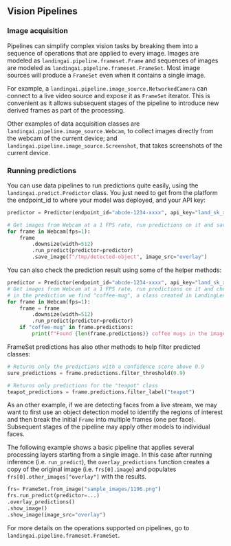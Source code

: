 ## Vision Pipelines

### Image acquisition
Pipelines can simplify complex vision tasks by breaking them into a sequence of operations that are applied to every image. Images are modeled as `landingai.pipeline.frameset.Frame` and sequences of images are modeled as `landingai.pipeline.frameset.FrameSet`. Most image sources will produce a `FrameSet` even when it contains a single image.

For example, a `landingai.pipeline.image_source.NetworkedCamera` can connect to a live video source and expose it as `FrameSet` iterator. This is convenient as it allows subsequent stages of the pipeline to introduce new derived frames as part of the processing.

Other examples of data acquisition classes are `landingai.pipeline.image_source.Webcam`, to collect images directly from the webcam of the current device; and `landingai.pipeline.image_source.Screenshot`, that takes screenshots of the current device.

### Running predictions

You can use data pipelines to run predictions quite easily, using the `landingai.predict.Predictor` class. You just need to get from the platform the endpoint_id to where your model was deployed, and your API key:

```python
predictor = Predictor(endpoint_id="abcde-1234-xxxx", api_key="land_sk_xxxx")

# Get images from Webcam at a 1 FPS rate, run predictions on it and save results.
for frame in Webcam(fps=1):
    frame
        .downsize(width=512)
        .run_predict(predictor=predictor)
        .save_image(f"/tmp/detected-object", image_src="overlay")
```

You can also check the prediction result using some of the helper methods:

```python
predictor = Predictor(endpoint_id="abcde-1234-xxxx", api_key="land_sk_xxxx")
# Get images from Webcam at a 1 FPS rate, run predictions on it and check if
# in the prediction we find "coffee-mug", a class created in LandingLens platform:
for frame in Webcam(fps=1):
    frame = frame
        .downsize(width=512)
        .run_predict(predictor=predictor)
    if "coffee-mug" in frame.predictions:
        print(f"Found {len(frame.predictions)} coffee mugs in the image")
```

FrameSet predictions has also other methods to help filter predicted classes:

```python
# Returns only the predictions with a confidence score above 0.9
sure_predictions = frame.predictions.filter_threshold(0.9)

# Returns only predictions for the "teapot" class
teapot_predictions = frame.predictions.filter_label("teapot")
```

As an other example, if we are detecting faces from a live stream, we may want to first use an object detection model to identify the regions of interest and then break the initial `Frame` into multiple frames (one per face). Subsequent stages of the pipeline may apply other models to individual faces.

The following example shows a basic pipeline that applies several processing layers starting from a single image. In this case after running inference (i.e. `run_predict`), the `overlay_predictions` function creates a copy of the original image (i.e. `frs[0].image`) and populates `frs[0].other_images["overlay"]` with the results.

```python
frs= FrameSet.from_image("sample_images/1196.png")
frs.run_predict(predictor=...)
.overlay_predictions()
.show_image()
.show_image(image_src="overlay")

```

For more details on the operations supported on pipelines, go to `landingai.pipeline.frameset.FrameSet`.
